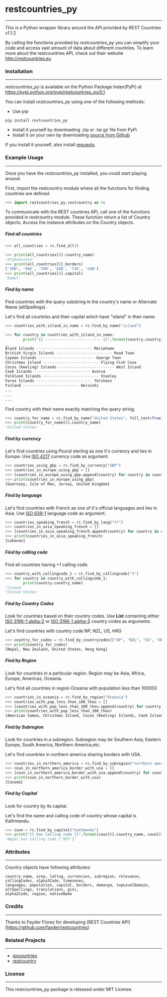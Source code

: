 # restcountries_py
***
This is a Python wrapper library around the API provided by REST Countries v1.1.2

By calling the functions provided by *restcountries_py* you can simplify your code and access vast amount of data
about different countries. To learn more about the restcountries API, check out their website http://restcountries.eu

### Installation
***
*restcountries_py* is available on the Python Package Index(PyPi) at https://pypi.python.org/pypi/restcountries_py/0.1

You can install *restcountries_py* using one of the following methods:

+ Use pip

```
pip install restcountries_py
```

+ Install it yourself by downloading .zip or .tar.gz file from PyPi
+ Install it on your own by downloading [source from Github](https://github.com/99darshan/restcountries_py)

If you install it yourself, also install [requests](http://www.python-requests.org/en/latest/).

### Example Usage
***

Once you have the *restcountries_py* installed, you could start playing around.

First, import the restcountry module where all the functions for finding countries are defined.

```python
>>> import restcountries_py.restcountry as rc
```

To communicate with the REST countries API, call one of the functions provided in restcountry module. These
function return a list of Country objects. Access the instance attributes on the Country objects.

##### Find all countries

```python
>>> all_countries = rc.find_all()

>>> print(all_countries[0].country_name)
'Afghanistan'
>>> print(all_countries[0].borders)
['IRN', 'PAK', 'TKM', 'UZB', 'TJK', 'CHN']
>>> print(all_countries[0].capital)
'Kabul'
```

##### Find by name

Find countries with the query substring in the country's name or Alternate Name (altSpellings).

Let's find all countries and their capital which have "island" in their name.

```python
>>> countries_with_island_in_name = rc.find_by_name("island")

>>> for country in countries_with_island_in_name:
	    print("{} ------------------------- {}".format(country.country_name, country.capital))

Åland Islands ------------------------- Mariehamn
British Virgin Islands ------------------------- Road Town
Cayman Islands ------------------------- George Town
Christmas Island ------------------------- Flying Fish Cove
Cocos (Keeling) Islands ------------------------- West Island
Cook Islands ------------------------- Avarua
Falkland Islands ------------------------- Stanley
Faroe Islands ------------------------- Tórshavn
Finland ------------------------- Helsinki
...
...
...
```

Find country with their name exactly matching the query string.

```python
>>> country_for_name = rc.find_by_name("United States", full_text=True)
>>> print(country_for_name[0].country_name)
'United States'
```

##### Find by currency

Let's find countries using Pound sterling as one it's currency and lies in Europe.
Use [ISO 4217](https://en.wikipedia.org/wiki/ISO_4217) currency code as argument.

```python
>>> countries_using_gbp = rc.find_by_currency("GBP")
>>> countries_in_europe_using_gbp = []
>>> [countries_in_europe_using_gbp.append(country) for country in countries_using_gbp if country.region == "Europe"]
>>> print(countries_in_europe_using_gbp)
[Guernsey, Isle of Man, Jersey, United Kingdom]
```

##### Find by language

Let's find countries with French as one of it's official languages and lies in Asia.
Use [ISO 639-1](https://en.wikipedia.org/wiki/List_of_ISO_639-1_codes) language code as argument.

```python
>>> countries_speaking_french = rc.find_by_lang("fr")
>>> countries_in_asia_speaking_french = []
>>> [countries_in_asia_speaking_french.append(country) for country in countries_speaking_french if country.region == "Asia"]
>>> print(countries_in_asia_speaking_french)
[Lebanon]
```

##### Find by calling code

Find all countries having +1 calling code.

```python
>>> country_with_callingcode_1 = rc.find_by_callingcode("1")
>>> for country in country_with_callingcode_1:
        print(country.country_name)
'Canada'
'United States'
```

##### Find by Country Codes

Look for countries based on their country codes. 
Use __List__ containing either [ISO 3166-1 alpha-2](https://en.wikipedia.org/wiki/ISO_3166-1_alpha-2) or [ISO 3166-1 alpha-3](https://en.wikipedia.org/wiki/ISO_3166-1_alpha-3) country codes as arguments.

Let's find countries with country code NP, NZL, US, HKG

```python
>>> country_for_codes = rc.find_by_countrycodes(["NP", "NZL", "US", "HKG"])
>>> print(country_for_codes)
[Nepal, New Zealand, United States, Hong Kong]
```

##### Find by Region

Look for countries in a particular region. Region may be Asia, Africa, Europe, Americas, Oceania.

Let's find all countries in region Oceania with population less than 100000

```python
>>> countries_in_oceania = rc.find_by_region("Oceania")
>>> countries_with_pop_less_than_100_thou = []
>>> [countries_with_pop_less_than_100_thou.append(country) for country in countries_in_oceania if country.population < 100000]
>>> print(countries_with_pop_less_than_100_thou)
[American Samoa, Christmas Island, Cocos (Keeling) Islands, Cook Islands, Marshall Islands, Nauru, Niue, Norfolk Island, Northern Mariana Islands, Palau, Pitcairn Islands, Tokelau, Tuvalu, Wallis and Futuna]
```

##### Find by Subregion

Look for countries in a subregion. Subregion may be Southern Asia, Eastern Europe, South America, Northern America,etc.

Let's find countries in northern america sharing borders with USA.

```python
>>> countries_in_northern_america = rc.find_by_subregion("northern america")
>>> coun_in_northern_america_border_with_usa = []
>>> [coun_in_northern_america_border_with_usa.append(country) for country in countries_in_northern_america if "USA" in country.borders]
>>> print(coun_in_northern_border_with_usa)
[Canada]
```

##### Find by Capital

Look for country by its capital.

Let's find the name and calling code of country whose capital is Kathmandu.

```python
>>> coun = rc.find_by_capital("kathmandu")
>>> print("{} has calling code {}".format(coun[0].country_name, coun[0].callingCodes))
'Nepal has calling code ['977']'
```

### Attributes 
***
Country objects have following attributes:

```
country_name, area, latlng, currencies, subregion, relevance, callingCodes, alpha3Code, timezones, 
languages, population, capital, borders, demonym, topLevelDomain, altSpellings, translations, gini,
alpha2Code, region, nativeName
```

### Credits
***
Thanks to Fayder Florez for developing [REST Countries API] (https://github.com/fayder/restcountries)


### Related Projects
***
+ [gocountries](https://github.com/alediaferia/gocountries)
+ [restcountry](https://github.com/davidesantangelo/restcountry)

### License
***
This restcountries_py package is released under MIT License.